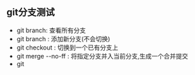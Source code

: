 ## git分支测试

- git branch: 查看所有分支
- git branch : 添加新分支(不会切换)
- git checkout : 切换到一个已有分支上
- git merge --no-ff : 将指定分支并入当前分支,生成一个合并提交
- git 